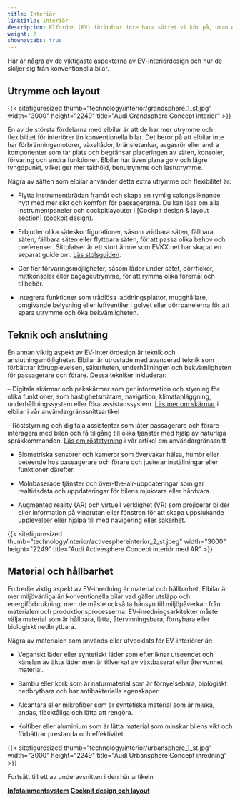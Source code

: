 ```yaml
---
title: Interiör
linktitle: Interiör
description: Elfordon (EV) förändrar inte bara sättet vi kör på, utan också hur vi designar bilinteriörer. Elbilar erbjuder nya möjligheter och utmaningar för bilinredare, som ska balansera funktionalitet, komfort, estetik och hållbarhet.
weight: 2
shownavtabs: true
---
```

<!-- markdownlint-disable MD033 -->
Här är några av de viktigaste aspekterna av EV-interiördesign och hur de skiljer sig från konventionella bilar.

## Utrymme och layout

{{< sitefiguresized thumb="technology/interior/grandsphere_1_st.jpg" width="3000" height="2249" title="Audi Grandsphere Concept interior" >}}

En av de största fördelarna med elbilar är att de har mer utrymme och flexibilitet för interiörer än konventionella bilar. Det beror på att elbilar inte har förbränningsmotorer, växellådor, bränsletankar, avgasrör eller andra komponenter som tar plats och begränsar placeringen av säten, konsoler, förvaring och andra funktioner. Elbilar har även plana golv och lägre tyngdpunkt, vilket ger mer takhöjd, benutrymme och lastutrymme.

Några av sätten som elbilar använder detta extra utrymme och flexibilitet är:

- Flytta instrumentbrädan framåt och skapa en rymlig salongsliknande hytt med mer sikt och komfort för passagerarna. Du kan läsa om alla instrumentpaneler och cockpitlayouter i [Cockpit design & layout section] (cockpit design).

- Erbjuder olika säteskonfigurationer, såsom vridbara säten, fällbara säten, fällbara säten eller flyttbara säten, för att passa olika behov och preferenser. Sittplatser är ett stort ämne som EVKX.net har skapat en separat guide om. [Läs stolsguiden](../seats/).

- Ger fler förvaringsmöjligheter, såsom lådor under sätet, dörrfickor, mittkonsoler eller bagageutrymme, för att rymma olika föremål och tillbehör.

- Integrera funktioner som trådlösa laddningsplattor, mugghållare, omgivande belysning eller luftventiler i golvet eller dörrpanelerna för att spara utrymme och öka bekvämligheten.

## Teknik och anslutning

En annan viktig aspekt av EV-interiördesign är teknik och anslutningsmöjligheter. Elbilar är utrustade med avancerad teknik som förbättrar körupplevelsen, säkerheten, underhållningen och bekvämligheten för passagerare och förare. Dessa tekniker inkluderar:

– Digitala skärmar och pekskärmar som ger information och styrning för olika funktioner, som hastighetsmätare, navigation, klimatanläggning, underhållningssystem eller förarassistanssystem. [Läs mer om skärmar](../userinterface/screens/) i elbilar i vår användargränssnittsartikel

– Röststyrning och digitala assistenter som låter passagerare och förare interagera med bilen och få tillgång till olika tjänster med hjälp av naturliga språkkommandon. [Läs om röststyrning](../userinterface/screens/) i vår artikel om användargränssnitt

- Biometriska sensorer och kameror som övervakar hälsa, humör eller beteende hos passagerare och förare och justerar inställningar eller funktioner därefter.

- Molnbaserade tjänster och över-the-air-uppdateringar som ger realtidsdata och uppdateringar för bilens mjukvara eller hårdvara.

- Augmented reality (AR) och virtuell verklighet (VR) som projicerar bilder eller information på vindrutan eller fönstren för att skapa uppslukande upplevelser eller hjälpa till med navigering eller säkerhet.

{{< sitefiguresized thumb="technology/interior/activesphereinterior_2_st.jpeg" width="3000" height="2249" title="Audi Activesphere Concept interiör med AR" >}}

## Material och hållbarhet

En tredje viktig aspekt av EV-inredning är material och hållbarhet. Elbilar är mer miljövänliga än konventionella bilar vad gäller utsläpp och energiförbrukning, men de måste också ta hänsyn till miljöpåverkan från materialen och produktionsprocesserna. EV-inredningsarkitekter måste välja material som är hållbara, lätta, återvinningsbara, förnybara eller biologiskt nedbrytbara.

Några av materialen som används eller utvecklats för EV-interiörer är:

- Veganskt läder eller syntetiskt läder som efterliknar utseendet och känslan av äkta läder men är tillverkat av växtbaserat eller återvunnet material.

- Bambu eller kork som är naturmaterial som är förnyelsebara, biologiskt nedbrytbara och har antibakteriella egenskaper.

- Alcantara eller mikrofiber som är syntetiska material som är mjuka, andas, fläcktåliga och lätta att rengöra.

- Kolfiber eller aluminium som är lätta material som minskar bilens vikt och förbättrar prestanda och effektivitet.

{{< sitefiguresized thumb="technology/interior/urbansphere_1_st.jpg" width="3000" height="2249" title="Audi Urbansphere Concept inredning" >}}

Fortsätt till ett av underavsnitten i den här artikeln

<div class="mt-3 mb-3">
    <a href="../infotainment/" class="text-decoration-none text-black"><strong><i class="bi-arrow-left"></i> Infotainmentsystem</strong></a>
    <a href="cockpitdesign/" class="text-decoration-none text-black float-end"><strong>Cockpit design och layout <i class="bi-arrow-right"></i></strong></a>
</div>